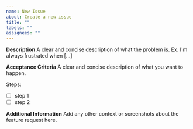 ```yaml
---
name: New Issue
about: Create a new issue
title: ""
labels: ""
assignees: ""
---
```


**Description**
A clear and concise description of what the problem is. Ex. I'm always frustrated when [...]

**Acceptance Criteria**
A clear and concise description of what you want to happen.

Steps:
- [ ]  step 1
- [ ]  step 2

**Additional Information**
Add any other context or screenshots about the feature request here.
